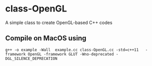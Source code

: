 # class-OpenGL
A simple class to create OpenGL-based C++ codes

## Compile on MacOS using
```
g++ -o example -Wall  example.cc class-OpenGL.cc -std=c++11   -framework OpenGL -framework GLUT -Wno-deprecated -DGL_SILENCE_DEPRECATION
```
